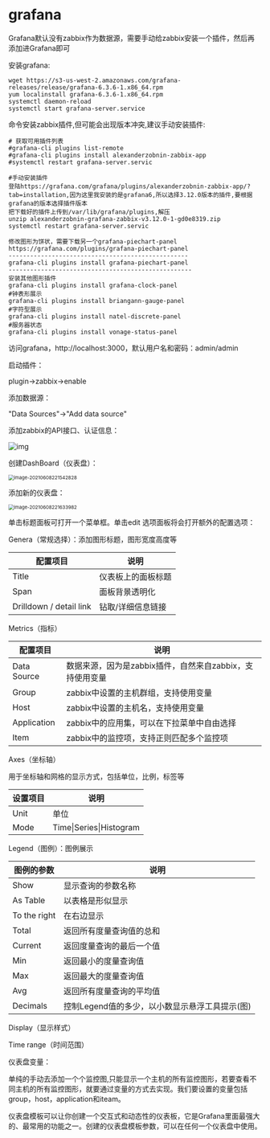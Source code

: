 # grafana

Grafana默认没有zabbix作为数据源，需要手动给zabbix安装一个插件，然后再添加进Grafana即可

安装grafana:

```shell
wget https://s3-us-west-2.amazonaws.com/grafana-releases/release/grafana-6.3.6-1.x86_64.rpm
yum localinstall grafana-6.3.6-1.x86_64.rpm
systemctl daemon-reload
systemctl start grafana-server.service
```

命令安装zabbix插件,但可能会出现版本冲突,建议手动安装插件:

```shell
# 获取可用插件列表
#grafana-cli plugins list-remote
#grafana-cli plugins install alexanderzobnin-zabbix-app
#systemctl restart grafana-server.servic

#手动安装插件
登陆https://grafana.com/grafana/plugins/alexanderzobnin-zabbix-app/?tab=installation,因为这里我安装的是grafana6,所以选择3.12.0版本的插件,要根据grafana的版本选择插件版本
把下载好的插件上传到/var/lib/grafana/plugins,解压
unzip alexanderzobnin-grafana-zabbix-v3.12.0-1-gd0e8319.zip
systemctl restart grafana-server.servic
```

```text
修改图形为饼状，需要下载另一个grafana-piechart-panel 
https://grafana.com/plugins/grafana-piechart-panel
--------------------------------------------------
grafana-cli plugins install grafana-piechart-panel
---------------------------------------------------
安装其他图形插件
grafana-cli plugins install grafana-clock-panel
#钟表形展示
grafana-cli plugins install briangann-gauge-panel
#字符型展示
grafana-cli plugins install natel-discrete-panel
#服务器状态
grafana-cli plugins install vonage-status-panel
```

访问grafana，http://localhost:3000，默认用户名和密码：admin/admin

启动插件：

plugin->zabbix->enable

添加数据源：

"Data Sources"->"Add data source"

添加zabbix的API接口、认证信息：

![img](https://gitee.com/c_honghui/picture/raw/master/img/20210526172009.png)

创建DashBoard（仪表盘）：

<img src="https://gitee.com/c_honghui/picture/raw/master/img/20210608221549.png" alt="image-20210608221542828" style="zoom:67%;" />

添加新的仪表盘：

<img src="https://gitee.com/c_honghui/picture/raw/master/img/20210608221634.png" alt="image-20210608221633982" style="zoom:67%;" />

单击标题面板可打开一个菜单框。单击edit 选项面板将会打开额外的配置选项：

Genera（常规选择）：添加图形标题，图形宽度高度等

| 配置项目                | 说明               |
| ----------------------- | ------------------ |
| Title                   | 仪表板上的面板标题 |
| Span                    | 面板背景透明化     |
| Drilldown / detail link | 钻取/详细信息链接  |

Metrics（指标）

| 配置项目    | 说明                                                     |
| ----------- | -------------------------------------------------------- |
| Data Source | 数据来源，因为是zabbix插件，自然来自zabbix，支持使用变量 |
| Group       | zabbix中设置的主机群组，支持使用变量                     |
| Host        | zabbix中设置的主机名，支持使用变量                       |
| Application | zabbix中的应用集，可以在下拉菜单中自由选择               |
| Item        | zabbix中的监控项，支持正则匹配多个监控项                 |

Axes（坐标轴）

用于坐标轴和网格的显示方式，包括单位，比例，标签等

| 设置项目 | 说明                    |
| -------- | ----------------------- |
| Unit     | 单位                    |
| Mode     | Time\|Series\|Histogram |

Legend（图例）：图例展示

| 图例的参数   | 说明                                           |
| ------------ | ---------------------------------------------- |
| Show         | 显示查询的参数名称                             |
| As Table     | 以表格是形似显示                               |
| To the right | 在右边显示                                     |
| Total        | 返回所有度量查询值的总和                       |
| Current      | 返回度量查询的最后一个值                       |
| Min          | 返回最小的度量查询值                           |
| Max          | 返回最大的度量查询值                           |
| Avg          | 返回所有度量查询的平均值                       |
| Decimals     | 控制Legend值的多少，以小数显示悬浮工具提示(图) |

Display（显示样式）

Time range（时间范围）

仪表盘变量：

单纯的手动去添加一个个监控图,只能显示一个主机的所有监控图形，若要查看不同主机的所有监控图形，就要通过变量的方式去实现。我们要设置的变量包括group，host，application和iteam。

仪表盘模板可以让你创建一个交互式和动态性的仪表板，它是Grafana里面最强大的、最常用的功能之一。创建的仪表盘模板参数，可以在任何一个仪表盘中使用。